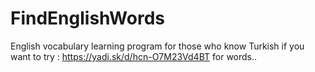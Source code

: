 # FindEnglishWords
  English vocabulary learning program for those who know Turkish
  if you want to try : https://yadi.sk/d/hcn-O7M23Vd4BT for words..
